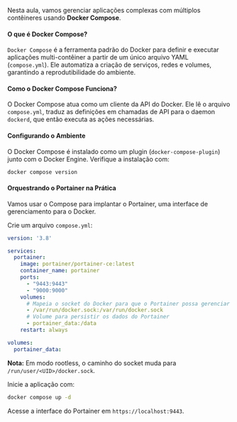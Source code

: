 Nesta aula, vamos gerenciar aplicações complexas com múltiplos contêineres usando **Docker Compose**.
#### **O que é Docker Compose?**

`Docker Compose` é a ferramenta padrão do Docker para definir e executar aplicações multi-contêiner a partir de um único arquivo YAML (`compose.yml`). Ele automatiza a criação de serviços, redes e volumes, garantindo a reprodutibilidade do ambiente.

#### **Como o Docker Compose Funciona?**

O Docker Compose atua como um cliente da API do Docker. Ele lê o arquivo `compose.yml`, traduz as definições em chamadas de API para o daemon `dockerd`, que então executa as ações necessárias.

#### **Configurando o Ambiente**

O Docker Compose é instalado como um plugin (`docker-compose-plugin`) junto com o Docker Engine. Verifique a instalação com:


```bash
docker compose version
```

#### **Orquestrando o Portainer na Prática**

Vamos usar o Compose para implantar o Portainer, uma interface de gerenciamento para o Docker.

Crie um arquivo `compose.yml`:

```YAML
version: '3.8'

services:
  portainer:
    image: portainer/portainer-ce:latest
    container_name: portainer
    ports:
      - "9443:9443"
      - "9000:9000"
    volumes:
      # Mapeia o socket do Docker para que o Portainer possa gerenciar o Docker
      - /var/run/docker.sock:/var/run/docker.sock
      # Volume para persistir os dados do Portainer
      - portainer_data:/data
    restart: always

volumes:
  portainer_data:
```

**Nota:** Em modo rootless, o caminho do socket muda para `/run/user/<UID>/docker.sock`.

Inicie a aplicação com:

```bash
docker compose up -d
```

Acesse a interface do Portainer em `https://localhost:9443`.
